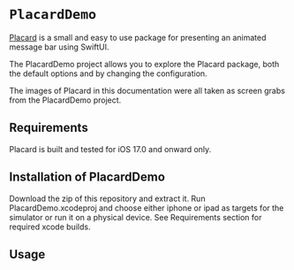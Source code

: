 
# ``PlacardDemo``

[Placard](https://github.com/ccavnor/Placard) is a small and easy to use package for presenting an animated message bar using SwiftUI.

The PlacardDemo project allows you to explore the Placard package, both the default options and by changing the configuration.

The images of Placard in this documentation were all taken as screen grabs from the PlacardDemo project.

## Requirements
Placard is built and tested for iOS 17.0 and onward only. 

## Installation of PlacardDemo

Download the zip of this repository and extract it. Run PlacardDemo.xcodeproj and choose either iphone or ipad as targets for the simulator or run it on a physical device. See Requirements section for required xcode builds.

## Usage


